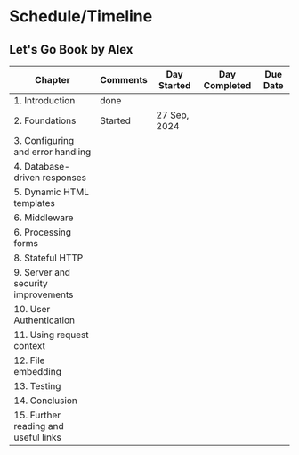 
# Schedule/Timeline

## Let's Go Book by Alex

| Chapter  | Comments | Day Started | Day Completed | Due Date
| ------------- | ------------- | ------------- | ------------- | ------------- |
| 1. Introduction  | done  |
| 2. Foundations  | Started | 27 Sep, 2024
| 3. Configuring and error handling  |    |
| 4. Database-driven responses  |    |
| 5. Dynamic HTML templates  |    |
| 6. Middleware  |    |
| 6. Processing forms  |   |
| 8. Stateful HTTP  |    |
| 9. Server and security improvements  |    |
| 10. User Authentication  |    |
| 11. Using request context  |    |
| 12. File embedding  |    |
| 13. Testing  |   |
| 14. Conclusion  |  |
| 15. Further reading and useful links  |   |